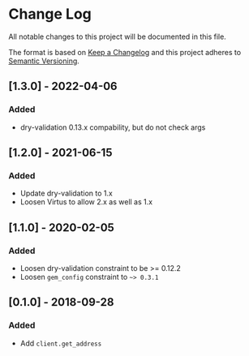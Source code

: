# Change Log
All notable changes to this project will be documented in this file.

The format is based on [Keep a Changelog](http://keepachangelog.com/)
and this project adheres to [Semantic Versioning](http://semver.org/).

## [1.3.0] - 2022-04-06
### Added
- dry-validation 0.13.x compability, but do not check args

## [1.2.0] - 2021-06-15
### Added
- Update dry-validation to 1.x
- Loosen Virtus to allow 2.x as well as 1.x

## [1.1.0] - 2020-02-05
### Added
- Loosen dry-validation constraint to be >= 0.12.2
- Loosen `gem_config` constraint to `~> 0.3.1`

## [0.1.0] - 2018-09-28
### Added
- Add `client.get_address`
